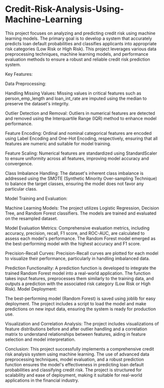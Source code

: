# Credit-Risk-Analysis-Using-Machine-Learning

This project focuses on analyzing and predicting credit risk using machine learning models. The primary goal is to develop a system that accurately predicts loan default probabilities and classifies applicants into appropriate risk categories (Low Risk or High Risk). This project leverages various data preprocessing techniques, machine learning models, and performance evaluation methods to ensure a robust and reliable credit risk prediction system.

Key Features:

Data Preprocessing:

Handling Missing Values: Missing values in critical features such as person_emp_length and loan_int_rate are imputed using the median to preserve the dataset's integrity.

Outlier Detection and Removal: Outliers in numerical features are detected and removed using the Interquartile Range (IQR) method to enhance model performance.

Feature Encoding: Ordinal and nominal categorical features are encoded using Label Encoding and One-Hot Encoding, respectively, ensuring that all features are numeric and suitable for model training.

Feature Scaling: Numerical features are standardized using StandardScaler to ensure uniformity across all features, improving model accuracy and convergence.

Class Imbalance Handling: The dataset's inherent class imbalance is addressed using the SMOTE (Synthetic Minority Over-sampling Technique) to balance the target classes, ensuring the model does not favor any particular class.

Model Training and Evaluation:

Machine Learning Models: The project utilizes Logistic Regression, Decision Tree, and Random Forest classifiers. The models are trained and evaluated on the resampled dataset.

Model Evaluation Metrics: Comprehensive evaluation metrics, including accuracy, precision, recall, F1 score, and ROC-AUC, are calculated to assess each model's performance. The Random Forest model emerged as the best-performing model with the highest accuracy and F1 score.

Precision-Recall Curves: Precision-Recall curves are plotted for each model to visualize their performance, particularly in handling imbalanced data.




Prediction Functionality:
A prediction function is developed to integrate the trained Random Forest model into a real-world application. The function takes input features, preprocesses them similarly to the training data, and outputs a prediction with the associated risk category (Low Risk or High Risk).
Model Deployment:

The best-performing model (Random Forest) is saved using joblib for easy deployment. The project includes a script to load the model and make predictions on new input data, ensuring the system is ready for production use.

Visualization and Correlation Analysis:
The project includes visualizations of feature distributions before and after outlier handling and a correlation matrix to understand relationships between features, aiding in feature selection and model interpretation.

Conclusion:
This project successfully implements a comprehensive credit risk analysis system using machine learning. The use of advanced data preprocessing techniques, model evaluation, and a robust prediction function ensures the model's effectiveness in predicting loan default probabilities and classifying credit risk. The project is structured for scalability and ease of deployment, making it suitable for real-world applications in the financial industry.


